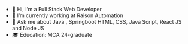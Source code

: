 - 👋 Hi, I’m  a Full Stack Web Developer
- 🌱 I’m currently working at Raison Automation
- 💬 Ask me about Java , Springboot HTML, CSS, Java Script, React JS and Node JS 
- 🎓 Education: MCA 24-graduate
<!---
Iswaryavishwanathan/Iswaryavishwanathan is a ✨ special ✨ repository because its `README.md` (this file) appears on your GitHub profile.
You can click the Preview link to take a look at your changes.
--->
